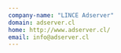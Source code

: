 ```yaml
---
company-name: "LINCE Adserver"
domain: adserver.cl
home: http://www.adserver.cl/
email: info@adserver.cl
---
```




